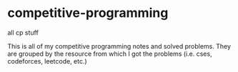 # competitive-programming
all cp stuff

This is all of my competitive programming notes and solved problems. They are grouped by the resource from which I got the problems (i.e. cses, codeforces, leetcode, etc.)
